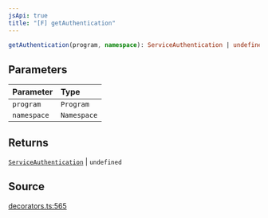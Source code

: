 ```yaml
---
jsApi: true
title: "[F] getAuthentication"
---
```


```ts
getAuthentication(program, namespace): ServiceAuthentication | undefined
```

## Parameters

| Parameter   | Type        |
| :---------- | :---------- |
| `program`   | `Program`   |
| `namespace` | `Namespace` |

## Returns

[`ServiceAuthentication`](Interface.ServiceAuthentication.md) \| `undefined`

## Source

[decorators.ts:565](https://github.com/markcowl/cadl/blob/1a6d2b70/packages/http/src/decorators.ts#L565)
